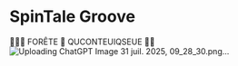 # SpinTale Groove
🍃🍂🍂 FORÊTE 🍁 QUCONTEUIQSEUE 🍃🍃
![Uploading ChatGPT Image 31 juil. 2025, 09_28_30.png…]()
